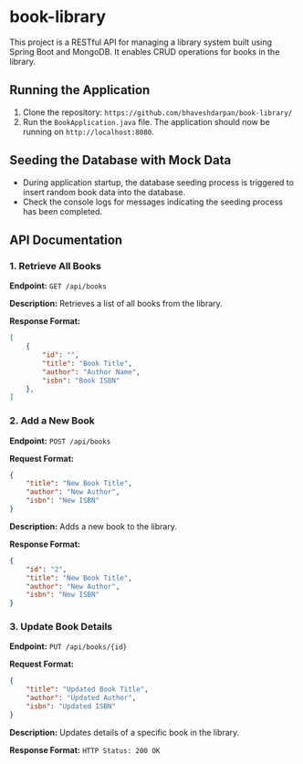 # book-library
This project is a RESTful API for managing a library system built using Spring Boot and MongoDB. It enables CRUD operations for books in the library.

## Running the Application

1. Clone the repository: `https://github.com/bhaveshdarpan/book-library/`
2. Run the `BookApplication.java` file. The application should now be running on `http://localhost:8080`.

## Seeding the Database with Mock Data
- During application startup, the database seeding process is triggered to insert random book data into the database.
- Check the console logs for messages indicating the seeding process has been completed.

## API Documentation

### 1. Retrieve All Books

**Endpoint:** `GET /api/books`

**Description:** Retrieves a list of all books from the library.

**Response Format:**
```json
[
    {
        "id": "",
        "title": "Book Title",
        "author": "Author Name",
        "isbn": "Book ISBN"
    },
]
```

### 2. Add a New Book
**Endpoint:** `POST /api/books`

**Request Format:**
```json
{
    "title": "New Book Title",
    "author": "New Author",
    "isbn": "New ISBN"
}
```

**Description:** Adds a new book to the library.

**Response Format:**
```json
{
    "id": "2",
    "title": "New Book Title",
    "author": "New Author",
    "isbn": "New ISBN"
}
```

### 3. Update Book Details
**Endpoint:** `PUT /api/books/{id}`

**Request Format:**
```json
{
    "title": "Updated Book Title",
    "author": "Updated Author",
    "isbn": "Updated ISBN"
}
```

**Description:** Updates details of a specific book in the library.

**Response Format:** `HTTP Status: 200 OK`
